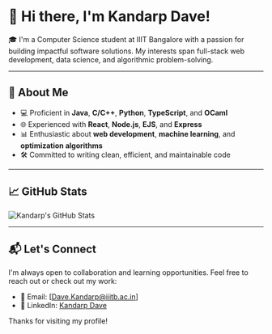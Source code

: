 # 👋 Hi there, I'm Kandarp Dave!

🎓 I'm a Computer Science student at IIIT Bangalore with a passion for building impactful software solutions. My interests span full-stack web development, data science, and algorithmic problem-solving.

---

## 🧠 About Me

- 💻 Proficient in **Java**, **C/C++**, **Python**, **TypeScript**, and **OCaml**
- 🌐 Experienced with **React**, **Node.js**, **EJS**, and **Express**
- 📊 Enthusiastic about **web development**, **machine learning**, and **optimization algorithms**
- 🛠️ Committed to writing clean, efficient, and maintainable code

---

## 📈 GitHub Stats

![Kandarp's GitHub Stats](https://github-readme-stats.vercel.app/api?username=Kandarp08&show_icons=true&theme=radical)

---

## 📬 Let's Connect

I'm always open to collaboration and learning opportunities. Feel free to reach out or check out my work:

- 📧 Email: [Dave.Kandarp@iiitb.ac.in]
- 💼 LinkedIn: [Kandarp Dave](https://www.linkedin.com/in/kandarp-dave-b30646255/)

Thanks for visiting my profile!

